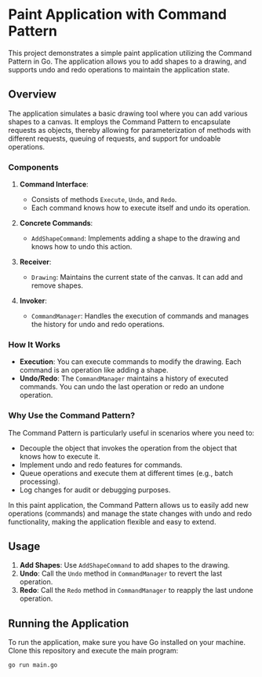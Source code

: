 # Paint Application with Command Pattern

This project demonstrates a simple paint application utilizing the Command Pattern in Go. The application allows you to add shapes to a drawing, and supports undo and redo operations to maintain the application state.

## Overview

The application simulates a basic drawing tool where you can add various shapes to a canvas. It employs the Command Pattern to encapsulate requests as objects, thereby allowing for parameterization of methods with different requests, queuing of requests, and support for undoable operations.

### Components

1. **Command Interface**: 
   - Consists of methods `Execute`, `Undo`, and `Redo`.
   - Each command knows how to execute itself and undo its operation.

2. **Concrete Commands**:
   - `AddShapeCommand`: Implements adding a shape to the drawing and knows how to undo this action.

3. **Receiver**:
   - `Drawing`: Maintains the current state of the canvas. It can add and remove shapes.

4. **Invoker**:
   - `CommandManager`: Handles the execution of commands and manages the history for undo and redo operations.

### How It Works

- **Execution**: You can execute commands to modify the drawing. Each command is an operation like adding a shape.
- **Undo/Redo**: The `CommandManager` maintains a history of executed commands. You can undo the last operation or redo an undone operation.

### Why Use the Command Pattern?

The Command Pattern is particularly useful in scenarios where you need to:
- Decouple the object that invokes the operation from the object that knows how to execute it.
- Implement undo and redo features for commands.
- Queue operations and execute them at different times (e.g., batch processing).
- Log changes for audit or debugging purposes.

In this paint application, the Command Pattern allows us to easily add new operations (commands) and manage the state changes with undo and redo functionality, making the application flexible and easy to extend.

## Usage

1. **Add Shapes**: Use `AddShapeCommand` to add shapes to the drawing.
2. **Undo**: Call the `Undo` method in `CommandManager` to revert the last operation.
3. **Redo**: Call the `Redo` method in `CommandManager` to reapply the last undone operation.

## Running the Application

To run the application, make sure you have Go installed on your machine. Clone this repository and execute the main program:

```bash
go run main.go
```
